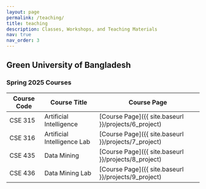 ```yaml
---
layout: page
permalink: /teaching/
title: teaching
description: Classes, Workshops, and Teaching Materials
nav: true
nav_order: 3
---
```


## Green University of Bangladesh


### Spring 2025 Courses

| Course Code | Course Title                  | Course Page |
|------------|--------------------------------|-------------|
| CSE 315    | Artificial Intelligence       |[Course Page]({{ site.baseurl }}/projects/6_project) |
| CSE 316    | Artificial Intelligence Lab   |[Course Page]({{ site.baseurl }}/projects/7_project) |
| CSE 435    | Data Mining                   |[Course Page]({{ site.baseurl }}/projects/8_project) |
| CSE 436    | Data Mining Lab               |[Course Page]({{ site.baseurl }}/projects/9_project) |


